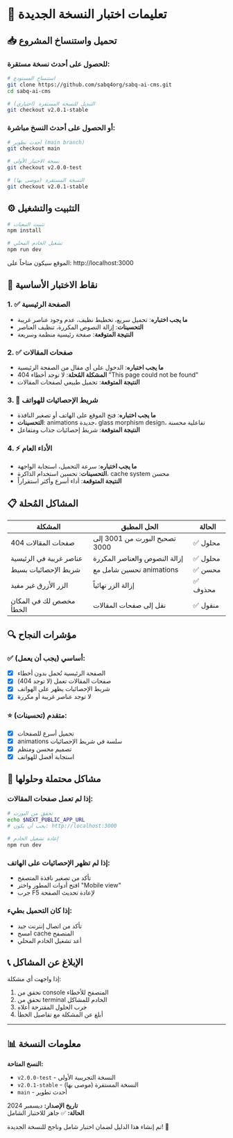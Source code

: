 # 🚀 تعليمات اختبار النسخة الجديدة

## 📥 تحميل واستنساخ المشروع

### للحصول على أحدث نسخة مستقرة:
```bash
# استنساخ المستودع
git clone https://github.com/sabq4org/sabq-ai-cms.git
cd sabq-ai-cms

# التبديل للنسخة المستقرة (اختياري)
git checkout v2.0.1-stable
```

### أو الحصول على أحدث النسخ مباشرة:
```bash
# أحدث تطوير (main branch)
git checkout main

# نسخة الاختبار الأولى  
git checkout v2.0.0-test

# النسخة المستقرة (موصى بها)
git checkout v2.0.1-stable
```

## ⚙️ التثبيت والتشغيل

```bash
# تثبيت التبعيات
npm install

# تشغيل الخادم المحلي
npm run dev
```

الموقع سيكون متاحاً على: http://localhost:3000

## 🧪 نقاط الاختبار الأساسية

### 1. ✅ الصفحة الرئيسية
- **ما يجب اختباره**: تحميل سريع، تخطيط نظيف، عدم وجود عناصر غريبة
- **التحسينات**: إزالة النصوص المكررة، تنظيف العناصر
- **النتيجة المتوقعة**: صفحة رئيسية منظمة وسريعة

### 2. ✅ صفحات المقالات  
- **ما يجب اختباره**: الدخول على أي مقال من الصفحة الرئيسية
- **المشكلة المُحلة**: لا توجد أخطاء 404 "This page could not be found"
- **النتيجة المتوقعة**: تحميل طبيعي لصفحات المقالات

### 3. 📱 شريط الإحصائيات للهواتف
- **ما يجب اختباره**: فتح الموقع على الهاتف أو تصغير النافذة
- **التحسينات**: animations جديدة، glass morphism design، تفاعلية محسنة
- **النتيجة المتوقعة**: شريط إحصائيات جذاب ومتفاعل

### 4. ⚡ الأداء العام
- **ما يجب اختباره**: سرعة التحميل، استجابة الواجهة
- **التحسينات**: تحسين استخدام الذاكرة، cache system محسن
- **النتيجة المتوقعة**: أداء أسرع وأكثر استقراراً

## 📋 المشاكل المُحلة

| المشكلة | الحل المطبق | الحالة |
|---------|-------------|---------|
| صفحات المقالات 404 | تصحيح البورت من 3001 إلى 3000 | ✅ محلول |
| عناصر غريبة في الرئيسية | إزالة النصوص والعناصر المكررة | ✅ محلول |
| شريط الإحصائيات بسيط | تحسين شامل مع animations | ✅ محسن |
| الزر الأزرق غير مفيد | إزالة الزر نهائياً | ✅ محذوف |
| مخصص لك في المكان الخطأ | نقل إلى صفحات المقالات | ✅ منقول |

## 🔍 مؤشرات النجاح

### ✅ أساسي (يجب أن يعمل):
- [x] الصفحة الرئيسية تُحمل بدون أخطاء
- [x] صفحات المقالات تعمل (لا توجد 404)
- [x] شريط الإحصائيات يظهر على الهواتف
- [x] لا توجد عناصر غريبة أو مكررة

### ⭐ متقدم (تحسينات):
- [x] تحميل أسرع للصفحات
- [x] animations سلسة في شريط الإحصائيات
- [x] تصميم محسن ومنظم
- [x] استجابة أفضل للهواتف

## 🚨 مشاكل محتملة وحلولها

### إذا لم تعمل صفحات المقالات:
```bash
# تحقق من البورت
echo $NEXT_PUBLIC_APP_URL
# يجب أن يكون: http://localhost:3000

# إعادة تشغيل الخادم
npm run dev
```

### إذا لم تظهر الإحصائيات على الهاتف:
- تأكد من تصغير نافذة المتصفح
- افتح أدوات المطور واختر "Mobile view"
- جرب F5 لإعادة تحديث الصفحة

### إذا كان التحميل بطيء:
- تأكد من اتصال إنترنت جيد
- امسح cache المتصفح
- أعد تشغيل الخادم المحلي

## 📞 الإبلاغ عن المشاكل

إذا واجهت أي مشكلة:
1. تحقق من console المتصفح للأخطاء
2. تحقق من terminal الخادم للمشاكل  
3. جرب الحلول المقترحة أعلاه
4. أبلغ عن المشكلة مع تفاصيل الخطأ

---

## 📊 معلومات النسخة

**النسخ المتاحة:**
- `v2.0.0-test` - النسخة التجريبية الأولى
- `v2.0.1-stable` - النسخة المستقرة (موصى بها)
- `main` - أحدث تطوير

**تاريخ الإصدار:** ديسمبر 2024  
**الحالة:** ✅ جاهز للاختبار الشامل

تم إنشاء هذا الدليل لضمان اختبار شامل وناجح للنسخة الجديدة! 🎯
